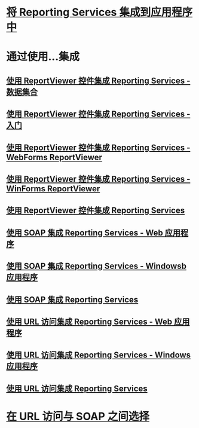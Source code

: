 # [将 Reporting Services 集成到应用程序中](integrating-reporting-services-into-applications.md)

# 通过使用...集成
## [使用 ReportViewer 控件集成 Reporting Services - 数据集合 ](integrating-reporting-services-using-reportviewer-controls-data-collection.md)
## [使用 ReportViewer 控件集成 Reporting Services - 入门](integrating-reporting-services-using-reportviewer-controls-get-started.md)
## [使用 ReportViewer 控件集成 Reporting Services - WebForms ReportViewer](using-the-webforms-reportviewer-control.md)
## [使用 ReportViewer 控件集成 Reporting Services - WinForms ReportViewer](using-the-winforms-reportviewer-control.md)
## [使用 ReportViewer 控件集成 Reporting Services](integrating-reporting-services-using-reportviewer-controls.md)
## [使用 SOAP 集成 Reporting Services - Web 应用程序](integrating-reporting-services-using-soap-web-application.md)
## [使用 SOAP 集成 Reporting Services - Windowsb 应用程序](integrating-reporting-services-using-soap-windows-application.md)
## [使用 SOAP 集成 Reporting Services](integrating-reporting-services-using-soap.md)
## [使用 URL 访问集成 Reporting Services - Web 应用程序](integrating-reporting-services-using-url-access-web-application.md)
## [使用 URL 访问集成 Reporting Services - Windows 应用程序](integrating-reporting-services-using-url-access-windows-application.md)
## [使用 URL 访问集成 Reporting Services](integrating-reporting-services-using-url-access.md)

# [在 URL 访问与 SOAP 之间选择](choosing-between-url-access-and-soap.md)
